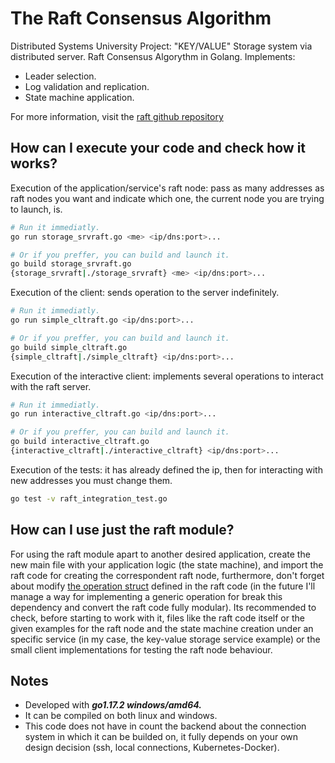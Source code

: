 # The Raft Consensus Algorithm
Distributed Systems University Project: "KEY/VALUE" Storage system via distributed server. Raft Consensus Algorythm in Golang. Implements:
- Leader selection.
- Log validation and replication.
- State machine application.

For more information, visit the [raft github repository]

## How can I execute your code and check how it works?
Execution of the application/service's raft node: pass as many addresses as raft nodes you want and indicate which one, the current node you are trying to launch, is.
```bash
# Run it immediatly.
go run storage_srvraft.go <me> <ip/dns:port>...

# Or if you preffer, you can build and launch it.
go build storage_srvraft.go
{storage_srvraft|./storage_srvraft} <me> <ip/dns:port>...
```

Execution of the client: sends operation to the server indefinitely.
```bash
# Run it immediatly.
go run simple_cltraft.go <ip/dns:port>...

# Or if you preffer, you can build and launch it.
go build simple_cltraft.go 
{simple_cltraft|./simple_cltraft} <ip/dns:port>...
```

Execution of the interactive client: implements several operations to interact with the raft server.
```bash
# Run it immediatly.
go run interactive_cltraft.go <ip/dns:port>...

# Or if you preffer, you can build and launch it.
go build interactive_cltraft.go
{interactive_cltraft|./interactive_cltraft} <ip/dns:port>...
```

Execution of the tests: it has already defined the ip, then for interacting with new addresses you must change them.
```bash
go test -v raft_integration_test.go 
```

## How can I use just the raft module?
For using the raft module apart to another desired application, create the new main file with your application logic (the state machine), and import the raft code for creating the correspondent raft node, furthermore, don't forget about modify [the operation struct] defined in the raft code (in the future I'll manage a way for implementing a generic operation for break this dependency and convert the raft code fully modular). Its recommended to check, before starting to work with it, files like the raft code itself or the given examples for the raft node and the state machine creation under an specific service (in my case, the key-value storage service example) or the small client implementations for testing the raft node behaviour.


## Notes
- Developed with ***go1.17.2 windows/amd64.***
- It can be compiled on both linux and windows. 
- This code does not have in count the backend about the connection system in which it can be builded on, it fully depends on your own design decision (ssh, local connections, Kubernetes-Docker).

[raft github repository]: https://raft.github.io
[the operation struct]:https://github.com/ddevigner/raft-go/blob/main/internal/raft/raft.go#L84-L88
